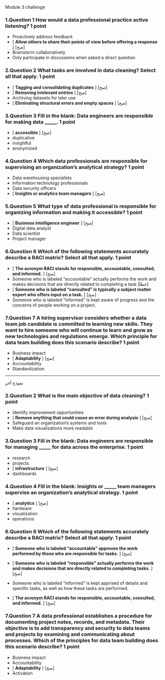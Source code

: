 Module 3 challenge



### 1.Question 1 How would a data professional practice active listening? 1 point

* Proactively address feedback
* [ **Allow others to share their points of view before offering a response** ] [صح]
* Brainstorm collaboratively
* Only participate in discussions when asked a direct question

### 2.Question 2 What tasks are involved in data cleaning? Select all that apply. 1 point

* [ **Tagging and consolidating duplicates** ] [صح]
* [ **Removing irrelevant entries** ] [صح]
* Archiving datasets for later use
* [ **Eliminating structural errors and empty spaces** ] [صح]

### 3.Question 3 Fill in the blank: Data engineers are responsible for making data _____. 1 point

* [ **accessible** ] [صح]
* duplicative
* insightful
* anonymized

### 4.Question 4 Which data professionals are responsible for supervising an organization’s analytical strategy? 1 point

* Data warehousing specialists
* Information technology professionals
* Data security officers
* [ **Insights or analytics team managers** ] [صح]

### 5.Question 5 What type of data professional is responsible for organizing information and making it accessible? 1 point

* [ **Business intelligence engineer** ] [صح]
* Digital data analyst
* Data scientist
* Project manager

### 6.Question 6 Which of the following statements accurately describe a RACI matrix? Select all that apply. 1 point

* [ **The acronym RACI stands for responsible, accountable, consulted, and informed.** ] [صح]
* Someone who is labeled “accountable” actually performs the work and makes decisions that are directly related to completing a task  [خطأ]
* [ **Someone who is labeled “consulted” is typically a subject matter expert who offers input on a task.** ] [صح]
* Someone who is labeled “informed” is kept aware of progress and the concerns of people working on a project. 

### 7.Question 7 A hiring supervisor considers whether a data team job candidate is committed to learning new skills. They want to hire someone who will continue to learn and grow as new technologies and regulations emerge. Which principle for data team building does this scenario describe?  1 point

* Business impact
* [ **Adaptability** ] [صح]
* Accountability
* Standardization



________________________





نموذج آخر







### 2.Question 2 What is the main objective of data cleaning? 1 point

* Identify improvement opportunities
* [ **Remove anything that could cause an error during analysis** ] [صح]
* Safeguard an organization’s systems and tools
* Make data visualizations more readable

### 3.Question 3 Fill in the blank: Data engineers are responsible for managing _____ for data across the enterprise. 1 point

* research
* projects
* [ **infrastructure** ] [صح]
* dashboards

### 4.Question 4 Fill in the blank: Insights or _____ team managers supervise an organization’s analytical strategy. 1 point

* [ **analytics** ] [صح]
* hardware
* visualization
* operations


### 6.Question 6 Which of the following statements accurately describe a RACI matrix? Select all that apply. 1 point

* [ **Someone who is labeled “accountable” approves the work performed by those who are responsible for tasks.** ] [صح]


* [ **Someone who is labeled “responsible” actually performs the work and makes decisions that are directly related to completing tasks.** ] [صح]


* Someone who is labeled “informed” is kept apprised of details and specific tasks, as well as how these tasks are performed.


* [ **The acronym RACI stands for responsible, accountable, consulted, and informed.** ] [صح]










### 7.Question 7 A data professional establishes a procedure for documenting project notes, records, and metadata. Their objective is to add transparency and security to data teams and projects by examining and communicating about processes. Which of the principles for data team building does this scenario describe?  1 point

* Business impact
* Accountability
* [ **Adaptability** ] [صح]
* Activation
